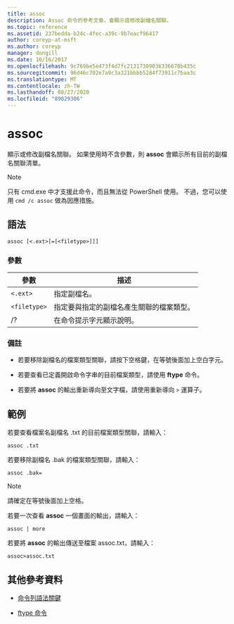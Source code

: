 ```yaml
---
title: assoc
description: Assoc 命令的參考文章，會顯示或修改副檔名關聯。
ms.topic: reference
ms.assetid: 237bedda-b24c-4fec-a39c-9b7eacf96417
author: coreyp-at-msft
ms.author: coreyp
manager: dongill
ms.date: 10/16/2017
ms.openlocfilehash: 9c769be5e473f4d7fc21317309036336678b435c
ms.sourcegitcommit: 96d46c702e7a9c3a321bbbb5284f73911c7baa3c
ms.translationtype: MT
ms.contentlocale: zh-TW
ms.lasthandoff: 08/27/2020
ms.locfileid: "89029306"
---
```

# <a name="assoc"></a>assoc

顯示或修改副檔名關聯。 如果使用時不含參數，則 **assoc** 會顯示所有目前的副檔名關聯清單。

> [!NOTE]
> 只有 cmd.exe 中才支援此命令，而且無法從 PowerShell 使用。
> 不過，您可以使用 `cmd /c assoc` 做為因應措施。

## <a name="syntax"></a>語法

```
assoc [<.ext>[=[<filetype>]]]
```

### <a name="parameters"></a>參數

| 參數 | 描述 |
| --------- | ----------- |
| `<.ext>` | 指定副檔名。 |
| `<filetype>` | 指定要與指定的副檔名產生關聯的檔案類型。 |
| /? | 在命令提示字元顯示說明。 |

### <a name="remarks"></a>備註

- 若要移除副檔名的檔案類型關聯，請按下空格鍵，在等號後面加上空白字元。

- 若要查看已定義開啟命令字串的目前檔案類型，請使用 **ftype** 命令。

- 若要將 **assoc** 的輸出重新導向至文字檔，請使用重新導向 `>` 運算子。

## <a name="examples"></a>範例

若要查看檔案名副檔名 .txt 的目前檔案類型關聯，請輸入：

```
assoc .txt
```

若要移除副檔名 .bak 的檔案類型關聯，請輸入：

```
assoc .bak=
```

> [!NOTE]
> 請確定在等號後面加上空格。

若要一次查看 **assoc** 一個畫面的輸出，請輸入：

```
assoc | more
```

若要將 **assoc** 的輸出傳送至檔案 assoc.txt，請輸入：

```
assoc>assoc.txt
```

## <a name="additional-references"></a>其他參考資料

- [命令列語法關鍵](command-line-syntax-key.md)

- [ftype 命令](ftype.md)
